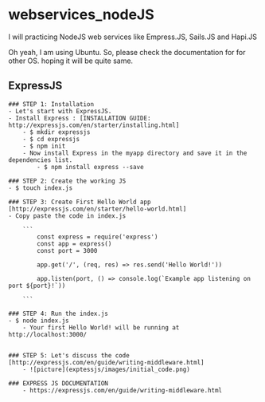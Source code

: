 # webservices_nodeJS

I will practicing  NodeJS web services like Empress.JS, Sails.JS and Hapi.JS 

Oh yeah, I am using Ubuntu. So, please check the documentation for for other OS. hoping it will be quite same. 


## ExpressJS
	### STEP 1: Installation
	- Let's start with ExpressJS. 
	- Install Express : [INSTALLATION GUIDE: http://expressjs.com/en/starter/installing.html] 
		- $ mkdir expressjs
		- $ cd expressjs
		- $ npm init
		- Now install Express in the myapp directory and save it in the dependencies list.
			- $ npm install express --save

	### STEP 2: Create the working JS
	- $ touch index.js

	### STEP 3: Create First Hello World app [http://expressjs.com/en/starter/hello-world.html]
	- Copy paste the code in index.js

		```
			const express = require('express')
			const app = express()
			const port = 3000

			app.get('/', (req, res) => res.send('Hello World!'))

			app.listen(port, () => console.log(`Example app listening on port ${port}!`))

		``` 

	### STEP 4: Run the index.js
	- $ node index.js
		- Your first Hello World! will be running at http://localhost:3000/


	### STEP 5: Let's discuss the code [http://expressjs.com/en/guide/writing-middleware.html]
		- ![picture](exptessjs/images/initial_code.png)

	### EXPRESS JS DOCUMENTATION
		- https://expressjs.com/en/guide/writing-middleware.html

					

